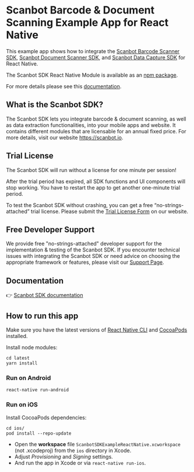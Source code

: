 # Scanbot Barcode & Document Scanning Example App for React Native

This example app shows how to integrate the [Scanbot Barcode Scanner SDK](https://scanbot.io/developer/react-native-barcode-scanner/), [Scanbot Document Scanner SDK](https://scanbot.io/developer/react-native-document-scanner/), and [Scanbot Data Capture SDK](https://scanbot.io/developer/react-native-data-capture/) for React Native.

The Scanbot SDK React Native Module is available as an [npm package](https://www.npmjs.com/package/react-native-scanbot-sdk).

For more details please see this [documentation](https://docs.scanbot.io/document-scanner-sdk/react-native/introduction/).


## What is the Scanbot SDK?

The Scanbot SDK lets you integrate barcode & document scanning, as well as data extraction functionalities, into your mobile apps and website. It contains different modules that are licensable for an annual fixed price. For more details, visit our website https://scanbot.io.


## Trial License

The Scanbot SDK will run without a license for one minute per session!

After the trial period has expired, all SDK functions and UI components will stop working. You have to restart the app to get another one-minute trial period.

To test the Scanbot SDK without crashing, you can get a free “no-strings-attached” trial license. Please submit the [Trial License Form](https://scanbot.io/trial/) on our website.

## Free Developer Support

We provide free "no-strings-attached" developer support for the implementation & testing of the Scanbot SDK.
If you encounter technical issues with integrating the Scanbot SDK or need advice on choosing the appropriate
framework or features, please visit our [Support Page](https://docs.scanbot.io/support/).

## Documentation
👉 [Scanbot SDK documentation](https://docs.scanbot.io/document-scanner-sdk/react-native/introduction/)

## How to run this app

Make sure you have the latest versions of [React Native CLI](https://facebook.github.io/react-native/)
and [CocoaPods](https://cocoapods.org/) installed.

Install node modules:

```
cd latest
yarn install
```

### Run on Android

```
react-native run-android
```

### Run on iOS

Install CocoaPods dependencies:

```
cd ios/
pod install --repo-update
```

- Open the **workspace** file `ScanbotSDKExampleReactNative.xcworkspace` (not .xcodeproj) from the `ios` directory in Xcode.
- Adjust *Provisioning* and *Signing* settings.
- And run the app in Xcode or via `react-native run-ios`.

